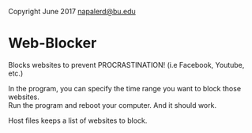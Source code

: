 Copyright June 2017 napalerd@bu.edu
# Web-Blocker
Blocks websites to prevent PROCRASTINATION! (i.e Facebook, Youtube, etc.)

In the program, you can specify the time range you want to block those websites.   
Run the program and reboot your computer. And it should work.

Host files keeps a list of websites to block.


